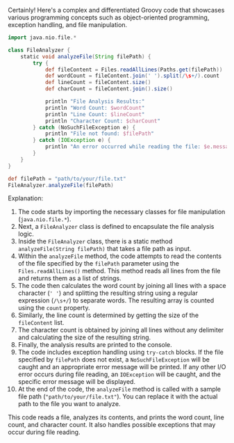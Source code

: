 Certainly! Here's a complex and differentiated Groovy code that showcases various programming concepts such as object-oriented programming, exception handling, and file manipulation.

```groovy
import java.nio.file.*

class FileAnalyzer {
    static void analyzeFile(String filePath) {
        try {
            def fileContent = Files.readAllLines(Paths.get(filePath))
            def wordCount = fileContent.join(' ').split(/\s+/).count
            def lineCount = fileContent.size()
            def charCount = fileContent.join().size()

            println "File Analysis Results:"
            println "Word Count: $wordCount"
            println "Line Count: $lineCount"
            println "Character Count: $charCount"
        } catch (NoSuchFileException e) {
            println "File not found: $filePath"
        } catch (IOException e) {
            println "An error occurred while reading the file: $e.message"
        }
    }
}

def filePath = "path/to/your/file.txt"
FileAnalyzer.analyzeFile(filePath)
```

Explanation:
1. The code starts by importing the necessary classes for file manipulation (`java.nio.file.*`).
2. Next, a `FileAnalyzer` class is defined to encapsulate the file analysis logic.
3. Inside the `FileAnalyzer` class, there is a static method `analyzeFile(String filePath)` that takes a file path as input.
4. Within the `analyzeFile` method, the code attempts to read the contents of the file specified by the `filePath` parameter using the `Files.readAllLines()` method. This method reads all lines from the file and returns them as a list of strings.
5. The code then calculates the word count by joining all lines with a space character (`' '`) and splitting the resulting string using a regular expression (`/\s+/`) to separate words. The resulting array is counted using the `count` property.
6. Similarly, the line count is determined by getting the size of the `fileContent` list.
7. The character count is obtained by joining all lines without any delimiter and calculating the size of the resulting string.
8. Finally, the analysis results are printed to the console.
9. The code includes exception handling using `try-catch` blocks. If the file specified by `filePath` does not exist, a `NoSuchFileException` will be caught and an appropriate error message will be printed. If any other I/O error occurs during file reading, an `IOException` will be caught, and the specific error message will be displayed.
10. At the end of the code, the `analyzeFile` method is called with a sample file path (`"path/to/your/file.txt"`). You can replace it with the actual path to the file you want to analyze.

This code reads a file, analyzes its contents, and prints the word count, line count, and character count. It also handles possible exceptions that may occur during file reading.
